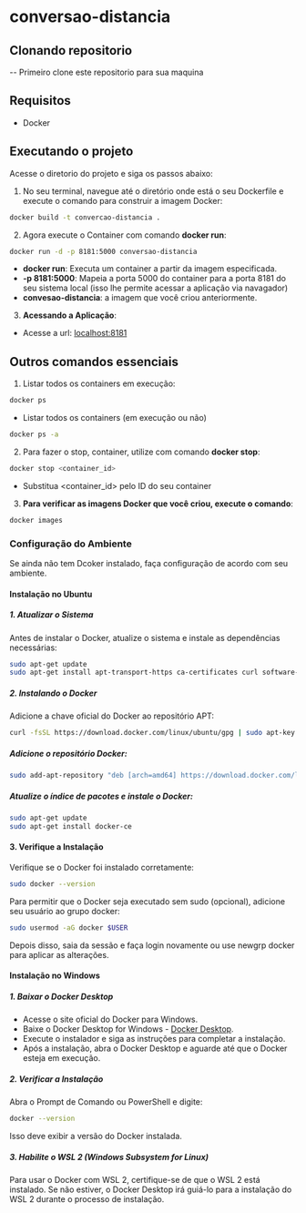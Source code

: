 # conversao-distancia

## Clonando repositorio

-- Primeiro clone este repositorio para sua maquina

## Requisitos
 - Docker

## Executando o projeto

Acesse o diretorio do projeto e siga os passos abaixo:

1. No seu terminal, navegue até o diretório onde está o seu Dockerfile e execute o comando para construir a imagem Docker:

```bash
docker build -t convercao-distancia .

```
2. Agora execute o Container com comando **docker run**:
```bash
docker run -d -p 8181:5000 conversao-distancia

```
- **docker run**: Executa um container a partir da imagem especificada.
- **-p 8181:5000**: Mapeia a porta 5000 do container para a porta 8181 do seu sistema local (isso lhe permite acessar a aplicação via navagador) 
- **convesao-distancia**: a imagem que você criou anteriormente.

3. **Acessando a Aplicação**:
- Acesse a url: [localhost:8181](http://localhost:8181)

## Outros comandos essenciais

1. Listar todos os containers em execução:

```bash
docker ps

```
 -  Listar todos os containers (em execução ou não)
```bash
docker ps -a

```

2. Para fazer o stop, container, utilize com comando **docker stop**:
```bash
docker stop <container_id>

```
- Substitua <container_id> pelo ID do seu container

3. **Para verificar as imagens Docker que você criou, execute o comando**:

```bash
docker images

```

### Configuração do Ambiente

  <p>Se ainda não tem Dcoker instalado, faça configuração de acordo com seu ambiente.</p>

#### Instalação no Ubuntu

##### 1. Atualizar o Sistema
Antes de instalar o Docker, atualize o sistema e instale as dependências necessárias:

```bash
sudo apt-get update
sudo apt-get install apt-transport-https ca-certificates curl software-properties-common

```
##### 2. Instalando o Docker

Adicione a chave oficial do Docker ao repositório APT:

```bash
curl -fsSL https://download.docker.com/linux/ubuntu/gpg | sudo apt-key add -

```

##### Adicione o repositório Docker:

```bash
sudo add-apt-repository "deb [arch=amd64] https://download.docker.com/linux/ubuntu $(lsb_release -cs) stable"
```
##### Atualize o índice de pacotes e instale o Docker:

```bash
sudo apt-get update
sudo apt-get install docker-ce
```

#### 3. Verifique a Instalação

Verifique se o Docker foi instalado corretamente:

```bash
sudo docker --version

```

Para permitir que o Docker seja executado sem sudo (opcional), adicione seu usuário ao grupo docker:

```bash
sudo usermod -aG docker $USER

```
Depois disso, saia da sessão e faça login novamente ou use newgrp docker para aplicar as alterações.

#### Instalação no Windows

##### 1. Baixar o Docker Desktop

- Acesse o site oficial do Docker para Windows.
- Baixe o Docker Desktop for Windows - [Docker Desktop](https://www.docker.com/products/docker-desktop/).
- Execute o instalador e siga as instruções para completar a instalação.
- Após a instalação, abra o Docker Desktop e aguarde até que o Docker esteja em execução.

##### 2. Verificar a Instalação

Abra o Prompt de Comando ou PowerShell e digite:

```bash
docker --version

```
Isso deve exibir a versão do Docker instalada.

##### 3. Habilite o WSL 2 (Windows Subsystem for Linux)
Para usar o Docker com WSL 2, certifique-se de que o WSL 2 está instalado. Se não estiver, o Docker Desktop irá guiá-lo para a instalação do WSL 2 durante o processo de instalação.